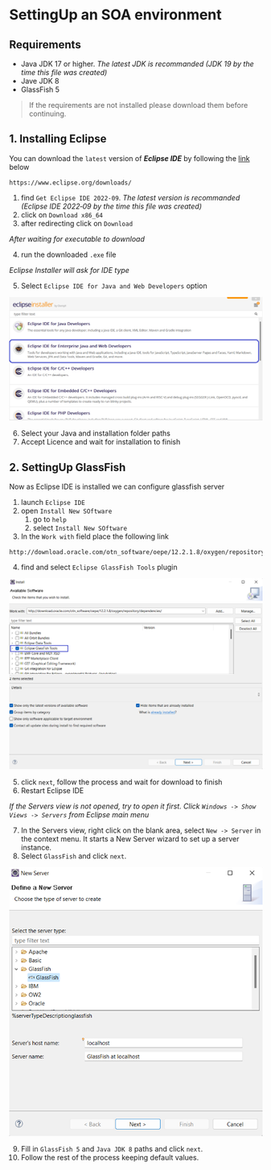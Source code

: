 # SettingUp an SOA environment

## Requirements

+ Java JDK 17 or higher. *The latest JDK is recommanded (JDK 19 by the time this file was created)*
+ Jave JDK 8
+ GlassFish 5

> If the requirements are not installed please download them before continuing.

## 1. Installing Eclipse
You can download the `latest` version of ***Eclipse IDE*** by following the [link](https://www.eclipse.org/downloads/) below
```URL
https://www.eclipse.org/downloads/
```
1. find `Get Eclipse IDE 2022‑09`. *The latest version is recommanded (Eclipse IDE 2022‑09 by the time this file was created)*
2. click on `Download x86_64`
3. after redirecting click on `Download`

*After waiting for executable to download*

4. run the downloaded `.exe` file

*Eclipse Installer will ask for IDE type*

5. Select `Eclipse IDE for Java and Web Developers` option

![Screenshot demo](Screenshots/Demo/Eclipse%20IDE%20type%20selection.png "Eclipse IDE type selection - Screenshot demo")

6. Select your Java and installation folder paths
7. Accept Licence and wait for installation to finish

## 2. SettingUp GlassFish

Now as Eclipse IDE is installed we can configure glassfish server

1. launch `Eclipse IDE`
2. open `Install New SOftware`
    1. go to `help`
    2. select `Install New SOftware`
3. In the `Work with` field place the following link
```
http://download.oracle.com/otn_software/oepe/12.2.1.8/oxygen/repository/dependencies/
```
4. find and select `Eclipse GlassFish Tools` plugin

![Screenshot demo](Screenshots/Demo/Eclipse%20Marketplace%20-%20glassfish.png "Install GlassFish Tools plugin - Screenshot demo")

5. click `next`, follow the process and wait for download to finish
6. Restart Eclipse IDE

*If the Servers view is not opened, try to open it first. Click `Windows -> Show Views -> Servers` from Eclipse main menu*

7. In the Servers view, right click on the blank area, select `New -> Server` in the context menu. It starts a New Server wizard to set up a server instance.
8. Select `GlassFish` and click `next`.

![Screenshot demo](Screenshots/Demo/Starting%20glassfish%20server.png "Start GlassFish Server - Screenshot demo")

9. Fill in `GlassFish 5` and `Java JDK 8` paths and click `next`.
10. Follow the rest of the process keeping default values.

